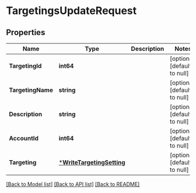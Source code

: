 # TargetingsUpdateRequest

## Properties
Name | Type | Description | Notes
------------ | ------------- | ------------- | -------------
**TargetingId** | **int64** |  | [optional] [default to null]
**TargetingName** | **string** |  | [optional] [default to null]
**Description** | **string** |  | [optional] [default to null]
**AccountId** | **int64** |  | [optional] [default to null]
**Targeting** | [***WriteTargetingSetting**](write_targeting_setting.md) |  | [optional] [default to null]

[[Back to Model list]](../README.md#documentation-for-models) [[Back to API list]](../README.md#documentation-for-api-endpoints) [[Back to README]](../README.md)


